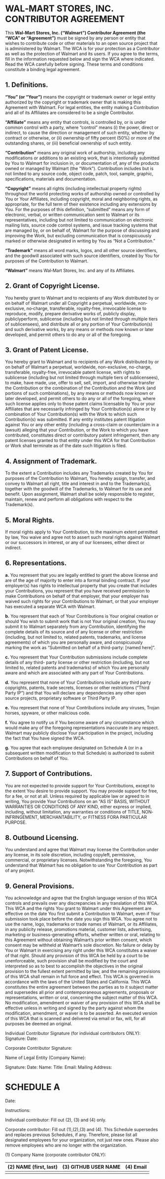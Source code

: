 # WAL‐MART STORES, INC. CONTRIBUTOR AGREEMENT

This __Wal-Mart Stores, Inc. (“Walmart”) Contributor Agreement (the “WCA” or
“Agreement”)__ must be signed by any person or entity that wishes to contribute
code or other materials to an open source project that is administered by
Walmart. The WCA is for your protection as a Contributor as well as the
protection of Walmart and its users.  If you agree to the terms, fill in the
information requested below and sign the WCA where indicated. Read the WCA
carefully before signing. These terms and conditions constitute a binding legal
agreement.

## 1. Definitions.

__“You” (or “Your”)__ means the copyright or trademark owner or legal entity
authorized by the copyright or trademark owner that is making this Agreement
with Walmart. For legal entities, the entity making a Contribution and all of
its Affiliates are considered to be a single Contributor.

__“Affiliate”__ means any entity that controls, is controlled by, or is under common
control with a party, where “control” means (i) the power, direct or indirect,
to cause the direction or management of such entity, whether by contract or
otherwise, or (ii) ownership of fifty percent (50%) or more of the outstanding
shares, or (iii) beneficial ownership of such entity.

__“Contribution”__ means any original work of authorship, including any
modifications or additions to an existing work, that is intentionally submitted
by You to Walmart for inclusion in, or documentation of, any of the products
owned or managed by Walmart (the “Work”). Contribution includes but is not
limited to any source code, object code, patch, tool, sample, graphic,
specifications, materials and documentation.

__“Copyright”__ means all rights (including intellectual property rights) throughout
the world protecting works of authorship owned or controlled by You or Your
Affiliates, including copyright, moral and neighboring rights, as appropriate,
for the full term of their existence including any extensions by You. For the
purposes of this definition, “submitted” means any form of electronic, verbal,
or written communication sent to Walmart or its representatives, including but
not limited to communication on electronic mailing lists, source code control
systems, and issue tracking systems that are managed by, or on behalf of,
Walmart for the purpose of discussing and improving the Work, but excluding
communication that is conspicuously marked or otherwise designated in writing by
You as “Not a Contribution.”

__“Trademark”__ means all word marks, logos, and all other source identifiers, and
the goodwill associated with such source identifiers, created by You for
purposes of the Contribution to Walmart.

__“Walmart”__ means Wal‐Mart Stores, Inc. and any of its Affiliates.

## 2. Grant of Copyright License.

You hereby grant to Walmart and to recipients of any Work distributed by or on
behalf of Walmart under all Copyright a perpetual, worldwide, non‐exclusive,
no‐charge, transferable, royalty‐free, irrevocable license to reproduce, modify,
prepare derivative works of, publicly display, publiclyperform, sublicense
(including but not limited through multiple tiers of sublicensees), and
distribute all or any portion of Your Contribution(s) and such derivative works,
by any means or methods now known or later developed, and permit others to do
any or all of the foregoing.

## 3. Grant of Patent License.

You hereby grant to Walmart and to recipients of any Work distributed by or on
behalf of Walmart a perpetual, worldwide, non-exclusive, no-charge,
transferable, royalty-free, irrevocable patent license, with rights to
sublicense (including but not limited through multiple tiers of sublicensees),
to make, have made, use, offer to sell, sell, import, and otherwise transfer the
Contribution or the combination of the Contribution and the Work (and portions
of such combinations), by any means or methods now known or later developed, and
permit others to do any or all of the foregoing, where such license applies only
to those patent claims licensable by You or your Affiliates that are necessarily
infringed by Your Contribution(s) alone or by combination of Your
Contribution(s) with the Work to which such Contribution(s) was submitted. If
any entity institutes patent litigation against You or any other entity
(including a cross-claim or counterclaim in a lawsuit) alleging that your
Contribution, or the Work to which you have contributed, constitutes direct or
contributory patent infringement, then any patent licenses granted to that
entity under this WCA for that Contribution or Work shall terminate as of the
date such litigation is filed.

## 4. Assignment of Trademark.

To the extent a Contribution includes any Trademarks created by You for purposes
of the Contribution to Walmart, You hereby assign, transfer, and convey to
Walmart all right, title and interest in and to the Trademark(s), together with
the goodwill of the Trademarks, to Walmart for its use and benefit. Upon
assignment, Walmart shall be solely responsible to register, maintain, renew and
perform all obligations with respect to the Trademark(s).

## 5. Moral Rights.

If moral rights apply to Your Contribution, to the maximum extent permitted by
law, You waive and agree not to assert such moral rights against Walmart or our
successors in interest, or any of our licensees, either direct or indirect.

## 6. Representations.

__a.__ You represent that you are legally entitled to grant the above license and
are of the age of majority to enter into a formal binding contract. If your
employer(s) has rights to intellectual property that you create that includes
your Contributions, you represent that you have received permission to make
Contributions on behalf of that employer, that your employer has waived such
rights for your Contributions to Walmart, or that your employer has executed a
separate WCA with Walmart.

__b.__ You represent that each of Your Contributions is Your original creation or
should You wish to submit work that is not Your original creation, You may
submit it to Walmart separately from any Contribution, identifying the complete
details of its source and of any license or other restriction (including, but
not limited to, related patents, trademarks, and license agreements) of which
you are personally aware, and conspicuously marking the work as “Submitted on
behalf of a third-party: [named here]”.

__c.__ You represent that Your Contribution submissions include complete details of
any third- party license or other restriction (including, but not limited to,
related patents and trademarks) of which You are personally aware and which are
associated with any part of Your Contributions.

__d.__ You represent that none of Your Contributions include any third party
copyrights, patents, trade secrets, licenses or other restrictions (“Third Party
IP”) and that You will declare any dependencies any other open source projects,
proprietary software or Third Party IP.

__e.__ You represent that none of Your Contributions include any viruses, Trojan
horses, spyware, or other malicious code.

__f.__ You agree to notify us if You become aware of any circumstance which would
make any of the foregoing representations inaccurate in any respect. Walmart may
publicly disclose Your participation in the project, including the fact that You
have signed the WCA.

__g.__ You agree that each employee designated on Schedule A (or in a subsequent
written modification to that Schedule) is authorized to submit Contributions on
behalf of You.

## 7. Support of Contributions.

You are not expected to provide support for Your Contributions, except to the
extent You desire to provide support. You may provide support for free, for a
fee, or not at all. Unless required by applicable law or agreed to in writing,
You provide Your Contributions on an “AS IS” BASIS, WITHOUT WARRANTIES OR
CONDITIONS OF ANY KIND, either express or implied, including, without
limitation, any warranties or conditions of TITLE, NON‐INFRINGEMENT,
MERCHANTABILITY, or FITNESS FORA PARTICULAR PURPOSE.

## 8. Outbound Licensing.

You understand and agree that Walmart may license the Contribution under any
license, in its sole discretion, including copyleft, permissive, commercial, or
proprietary licenses. Notwithstanding the foregoing, You understand that Walmart
has no obligation to use Your Contribution as part of any project.

## 9. General Provisions.

You acknowledge and agree that the English language version of this WCA controls
and prevails over any discrepancies in any translation of this WCA. This WCA and
the rights You grant to Walmart under this Agreement are effective on the date
You first submit a Contribution to Walmart, even if Your submission took place
before the date you sign this WCA. You agree not to use the name, logo,
trademarks or trade names of Walmart, or its Affiliates, in any publicity
release, promotions material, customer lists, advertising, marketing or
business-generating efforts, whether written or oral, relating to this Agreement
without obtaining Walmart’s prior written consent, which consent may be withheld
at Walmart’s sole discretion. No failure or delay by You or Walmart in
exercising any right under this WCA constitutes a waiver of that right. Should
any provision of this WCA be held by a court to be unenforceable, such provision
shall be modified by the court and interpreted so as to best to accomplish the
objectives in the original provision to the fullest extent permitted by law, and
the remaining provisions of this WCA shall remain in full force and effect. This
WCA is governed in accordance with the laws of the United States and
California. This WCA constitutes the entire agreement between the parties as to
it subject matter and supersedes all prior and contemporaneous agreements,
proposals or representations, written or oral, concerning the subject matter of
this WCA. No modification, amendment or waiver of any provision of this WCA
shall be effective unless in writing and signed by the party against whom the
modification, amendment, or waiver is to be asserted. An executed version of
this WCA that is scanned and delivered via email or fax, will, for all purposes
be deemed an original.


Individual Contributor Signature (for individual contributors ONLY):
Signature: Date:

Corporate Contributor Signature:

Name of Legal Entity (Company Name):

Signature:
Date:
Name:
Title:
Email:
Mailing Address:

# SCHEDULE A

Date:

Instructions:

Individual contributor: Fill out (2), (3) and (4) only.

Corporate contributor: Fill out (1),(2),(3) and (4). This Schedule supersedes
and replaces previous Schedules, if any. Therefore, please list all designated
employees for your organization, not just new ones. Please also remove employees
who are no longer with the organization.

(1) Company Name (corporate contributor ONLY):


| (2) NAME (first, last) | (3) GITHUB USER NAME |  (4) Email |
| --- | --- | --- |
|     |     |     |

